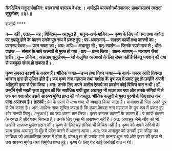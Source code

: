 **नैतद्विचित्रं मनुजार्भमायिन:** **परावराणां परमस्य वेधस: ।** **अघोऽपि यत्स्पर्शनधौतपातक:** **प्रापात्मसाश्यं त्वसतां सुदुर्लभम् ॥ ३८॥** 

शब्दार्थ **** 

**न—** **नहीं** **; एतत्—** **यह** **; विचित्रम्—** **अद्भुत है** **; मनुज-अर्भ-मायिन:—** **कृष्ण के लिए जो नन्द तथा यशोदा पर दयालु होने के** **कारण उनके पुत्र रूप में प्रकट हुए** **; पर-अवराणाम्—** **समस्त कार्यों तथा कारणों का** **; परमस्य वेधस:—** **परम स्रष्टा का** **; अघ:** **अपि—** **अघासुर भी** **; यत्-स्पर्शन—** **जिनके स्पर्श मात्र से** **; धौत-पातक:—** **संसार के सारे कल्मषों से मुक्त हो गया** **; प्राप—** **प्राप्त** **किया** **; आत्म-साश्यम्—** **नारायण जैसा शरीर** **; तु—** **लेकिन** **; असताम् सुदुर्लभम्—** **जो कलुषित आत्माओं के लिए संभव नहीं है** **किन्तु भगवान् की दया से सबकुछ संभव हो सकता है।** **.** 

**कृष्ण समस्त कारणों के कारण हैं। भौतिक जगत—उच्च तथा निश्न जगत—के कार्य-** **कारण आदि नियन्ता भगवान् द्वारा ही सृजित होते हैं। जब कृष्ण नन्द महाराज तथा यशोदा के** **पुत्र रूप में प्रकट हुए तो उन्होंने अपनी अहैतुकी कृपा से ऐसा किया। अत: उनके लिए अपने** **असीम ऐश्वर्य का प्रदर्शन कोई विचित्र बात न थी। हाँ, उन्होंने ऐसी महती कृपा प्रदॢशत की कि** **सर्वाधिक पापी दुष्ट अघासुर भी ऊपर उठ गया और उनके संगियों में से एक बन गया और उसने** **सारूप्य मुक्ति प्राप्त की जो वस्तुत: भौतिक कलुषों से युक्त पुरुषों के लिए प्राप्त कर पाना** **असश्भव है।** **तात्पर्य :** प्रेम के प्रसंग में *माया* शब्द भी व्यवहृत किया जाता है। मायावश ही पिता अपने पुत्र से प्रेम करता है। अत: *मायिन:* शब्द सूचित करता है कि कृष्ण प्रेमवश नन्द महाराज के पुत्र रूप में प्रकट हुए और मानवी शिशु ( *मनुजार्भ* ) का रूप धारण कर लिया। कृष्ण समस्त कारणों के कारण हैं। वे कार्य-कारण के स्रष्टा हैं और परम नियन्ता हैं। उनके लिए कुछ भी असश्भव नहीं है। अत: अघासुर जैसे जीव को भी उन्होंने *सारूप्य मुक्ति* प्रदान की। कृष्ण के लिए यह तनिक भी विचित्र नहीं है। कृष्ण को अपने संगियों के साथ साथ अघासुर के मुँह में प्रवेश करने में आनन्द आया। अत: जब अघासुर को उनकी इस क्रीड़ा का सान्निध्य जो आध्यात्मिक जगत में होता है, प्राप्त हुआ तो उसके सारे कल्मष धुल गये और कृष्ण की कृपा से उसे सारुप्य मुक्ति तथा विमुक्ति प्राप्त हुई। कृष्ण के लिए यह कोई अनोखी बात न थी।  